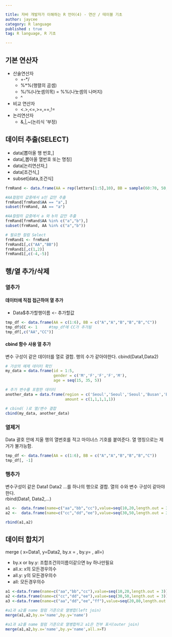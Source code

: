 ```yaml
---

title: 자바 개발자가 이해하는 R 언어(4) - 연산 / 테이블 기초
author: jaycee
category: R language
published : true
tag: R language, R 기초

---
```


## 기본 연산자
- 산술연산자
  - +-*/
  - %*%(행렬의 곰셈)
  - %/%(나눗셈의목)
  = %%(나눗셈의 나머지)
  - ^
- 비교 연산자
  - <.>,<=,>=,==,!=
- 논리연산자
  - &,|,~(논리식 '부정)
  
## 데이터 추출(SELECT)
- data[뽑아올 행 번호,]
- data[,뽑아올 열번호 또는 명칭]
- data[논리연산자,]
- data[조건식,]
- subset[data,조건식]

```R
frmRand <- data.frame(AA = rep(letters[1:5],10), BB = sample(60:70, 50, replace = T))

#AA컬럼의 값중에서 a인 값만 추출
frmRand[frmRand$AA == "a",] 
subset(frmRand, AA == "a") 

#AA컬럼의 값중에서 a 와 b의 값만 추출
frmRand[frmRand$AA %in% c("a","b"),]
subset(frmRand, AA %in% c("a","b"))

# 필요한 컬럼 Select
frmRand1 <- frmRand
frmRand1[,c("AA","BB")]
frmRand1[,c(1,2)]
frmRand1[,c(-4,-5)]
```

## 행/열 추가/삭제
### 열추가
#### 데이터에 직접 접근하여 열 추가
- Data$추가할행이름 <- 추가할값
```R
tmp_df <- data.frame(AA = c(1:6), BB = c("A","A","B","B","B","C"))
tmp_df$CC <- 1     #tmp_df에 CC가 추가됨
tmp_df[,c("AA","CC")] 
```

#### cbind 함수 사용 열 추가
변수 구성이 같은 데이터를 열로 결합. 행의 수가 같아야한다.
cbind(Data1,Data2) 
```R
# 가상의 예제 데이터 확인
my_data = data.frame(id = 1:5,
                     gender = c('M','F','F','F','M'),
                     age = seq(15, 35, 5))

# 추가 변수를 포함한 데이터
another_data = data.frame(region = c('Seoul','Seoul','Seoul','Busan','Busan'),
                          amount = c(1,1,1,1,1))

# cbind( )로 열/변수 결합
cbind(my_data, another_data)
```


### 열제거
Data 괄호 안에 지울 행의 열번호를 적고 마이너스 기호를 붙여준다. 열 명칭으로는 제거가 불가능함.  
```R
tmp_df <- data.frame(AA = c(1:6), BB = c("A","A","B","B","B","C"))
tmp_df[, -1]
```

### 행추가
변수구성이 같은 Data1 Data2 ...를 하나의 행으로 결합. 열의 수와 변수 구성이 같아야한다.  
rbind(Data1, Data2,...)

```R
a1 <-  data.frame(name=c("aa","bb","cc"),value=seq(10,20,length.out = 3))
a2 <-  data.frame(name=c("cc","dd","ee"),value=seq(30,50,length.out = 3))

rbind(a1,a2)
```

## 데이터 합치기
merge ( x=Data1, y=Data2, by.x = , by.y= , all=)
- by.x or by.y: 조합조건의이름이같으면 by 하나만필요
- all.x: x의 모든경우의수
- all.y: y의 모든경우의수
- all: 모든경우의수

```R
a1 <-data.frame(name=c("aa","bb","cc"),value=seq(10,20,length.out = 3))
a2 <-data.frame(name=c("cc","dd","ee"),value=seq(30,50,length.out = 3))
a3 <-data.frame(name=c("aa","dd","ee","ff"),value=seq(20,80,length.out = 4),any=seq(0,3,1))

#a1과 a2를 name 컬럼 기준으로 열병합(left join)
merge(a1,a2,by.x='name',by.y='name')

#a1과 a2를 name 컬럼 기준으로 열병합하고 a1은 전부 표시(outer join)
merge(a1,a2,by.x='name',by.y='name',all.x=T)
```
